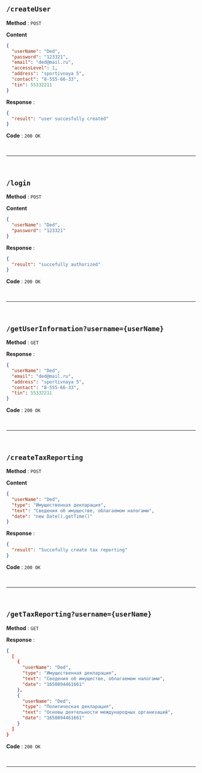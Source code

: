 ## `/createUser`

**Method** : `POST`

**Content**

```json
{
  "userName": "Ded",
  "password": "123321",
  "email": "ded@mail.ru",
  "accessLevel": 1,
  "address": "sportivnaya 5",
  "contact": "8-555-66-33",
  "tin": 55332211
}
```

**Response** : 

```json
{
  "result": "user succesfully created"
}
```

**Code** : `200 OK`

<br>

---

<br>

## `/login`

**Method** : `POST`

**Content**

```json
{
  "userName": "Ded",
  "password": "123321"
}
```

**Response** : 

```json
{
  "result": "succefully authorized"
}
```

**Code** : `200 OK`

<br>

---

<br>

## `/getUserInformation?username={userName}`

**Method** : `GET`

**Response** : 

```json
{
  "userName": "Ded",
  "email": "ded@mail.ru",
  "address": "sportivnaya 5",
  "contact": "8-555-66-33",
  "tin": 55332211
}
```

**Code** : `200 OK`

<br>

---

<br>

## `/createTaxReporting`

**Method** : `POST`

**Content**

```json
{
  "userName": "Ded",
  "type": "Имущественная декларация",
  "text": "Сведения об имуществе, облагаемом налогами",
  "date": "new Date().getTime()"
}
```

**Response** : 

```json
{
  "result": "Succefully create tax reporting"
}
```

**Code** : `200 OK`

<br>

---

<br>

## `/getTaxReporting?username={userName}`

**Method** : `GET`

**Response** : 

```json
{
  [
    {
      "userName": "Ded",
      "type": "Имущественная декларация",
      "text": "Сведения об имуществе, облагаемом налогами",
      "date": "1650894461661"
    },
    {
      "userName": "Ded",
      "type": "Политическая декларация",
      "text": "Основы деятельности международных организаций",
      "date": "1650894461661"
    }
  ]
}
```

**Code** : `200 OK`

<br>

---

<br>